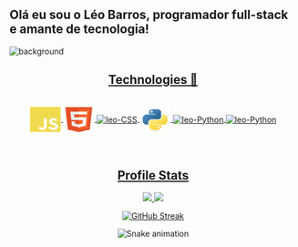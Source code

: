 ## Olá eu sou o Léo Barros, programador full-stack e amante de tecnologia!

![background](https://user-images.githubusercontent.com/94498302/144342067-ee69bac5-44c5-442f-9e6b-ab8fb7afac0b.jpg)

<div align="center">
  <a href="https://github.com/Leozinbrb">
</div>
  <h2 align='center'>Technologies &#x1F47E </h2>
  
<div  align='center' style="display: inline_block"><br>
  <img align="center" alt="leo-Js" height="45" width="55" src="https://raw.githubusercontent.com/devicons/devicon/master/icons/javascript/javascript-plain.svg">
  <img align="center" alt="leo-HTML" height="45" width="55" src="https://raw.githubusercontent.com/devicons/devicon/master/icons/html5/html5-original.svg">
  <img align="center" alt="leo-CSS" height="45" width="55" src="https://cdn.jsdelivr.net/gh/devicons/devicon/icons/css3/css3-original.svg" />
  <img align="center" alt="leo-Python" height="45" width="55" src="https://raw.githubusercontent.com/devicons/devicon/master/icons/python/python-original.svg">
  <img align="center" alt="leo-Python" height="45" width="55" src="https://cdn.jsdelivr.net/gh/devicons/devicon/icons/git/git-original.svg" />
  <img align="center" alt="leo-Python" height="45" width="55" src="https://cdn.jsdelivr.net/gh/devicons/devicon/icons/tensorflow/tensorflow-original.svg" />
</div>
<br>
<br>
  <h2 align='center'> Profile Stats</h2>
<div align='center'>
   <img height="180em" src="https://github-readme-stats.vercel.app/api?username=Leozinbrb&show_icons=true&theme=gotham&include_all_commits=true&count_private=true"/>
  <img height="180em" src="https://github-readme-stats.vercel.app/api/top-langs/?username=Leozinbrb&layout=compact&langs_count=7&theme=gotham"/>
<div/>
  
[![GitHub Streak](http://github-readme-streak-stats.herokuapp.com?user=Leozinbrb&theme=gotham&hide_border=true&date_format=M%20j%5B%2C%20Y%5D)](https://github.com/Leozinbrb)

  
<div> 
  
  

  
  ![Snake animation](https://github.com/Leozinbrb/Leozinbrb/blob/output/github-contribution-grid-snake.svg)
 
</div>


